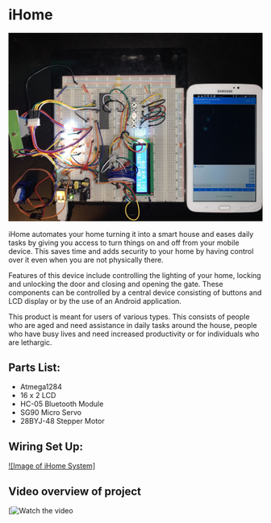# iHome

![Image of iHome System](https://github.com/Spiritual-Programmer/Smart-Home/blob/master/Project%20Pic.jpg)

iHome automates your home turning it into a smart house and eases daily tasks by giving you access to turn things on and off from your mobile device. This saves time and adds security to your home by having control over it even when you are not physically there. 

Features of this device include controlling the lighting of your home, locking and unlocking the door and closing and opening the gate. These components can be controlled by a central device consisting of buttons and LCD display or by the use of an Android application.

This product is meant for users of various types. This consists of people who are aged and need assistance in daily tasks around the house, people who have busy lives and need increased productivity or for individuals who are lethargic.

## Parts List:
  * Atmega1284
  * 16 x 2 LCD
  * HC-05 Bluetooth Module
  * SG90 Micro Servo
  * 28BYJ-48 Stepper Motor
  
## Wiring Set Up:
[![Image of iHome System]](https://github.com/Spiritual-Programmer/Smart-Home/blob/master/Wire%20Diagram_bb_final.png)

## Video overview of project
[![Watch the video](https://www.youtube.com/watch?v=vMxSkkGy3KY)
